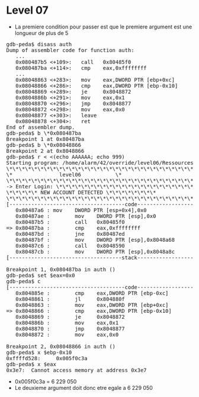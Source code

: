 # Level 07

- La premiere condition pour passer est que le premiere argument est une longueur de plus de 5
<pre>
gdb-peda$ disass auth
Dump of assembler code for function auth:
   ...
   0x080487b5 <+109>:   call   0x80485f0 <ptrace@plt>
   0x080487ba <+114>:   cmp    eax,0xffffffff
   ...
   0x08048863 <+283>:   mov    eax,DWORD PTR [ebp+0xc]
   0x08048866 <+286>:   cmp    eax,DWORD PTR [ebp-0x10]
   0x08048869 <+289>:   je     0x8048872 <auth+298>
   0x0804886b <+291>:   mov    eax,0x1
   0x08048870 <+296>:   jmp    0x8048877 <auth+303>
   0x08048872 <+298>:   mov    eax,0x0
   0x08048877 <+303>:   leave  
   0x08048878 <+304>:   ret    
End of assembler dump.
gdb-peda$ b \*0x080487ba
Breakpoint 1 at 0x80487ba
gdb-peda$ b \*0x08048866
Breakpoint 2 at 0x8048866
gdb-peda$ r < <(echo AAAAAA; echo 999)
Starting program: /home/alarm/42/override/level06/Ressources/level06 < <(echo AAAAAA; echo 999)
\*\*\*\*\*\*\*\*\*\*\*\*\*\*\*\*\*\*\*\*\*\*\*\*\*\*\*\*\*\*\*\*\*\*\*
\*               level06           \*
\*\*\*\*\*\*\*\*\*\*\*\*\*\*\*\*\*\*\*\*\*\*\*\*\*\*\*\*\*\*\*\*\*\*\*
-> Enter Login: \*\*\*\*\*\*\*\*\*\*\*\*\*\*\*\*\*\*\*\*\*\*\*\*\*\*\*\*\*\*\*\*\*\*\*
\*\*\*\*\* NEW ACCOUNT DETECTED \*\*\*\*\*\*\*\*
\*\*\*\*\*\*\*\*\*\*\*\*\*\*\*\*\*\*\*\*\*\*\*\*\*\*\*\*\*\*\*\*\*\*\*
[-------------------------------------code-------------------------------------]
   0x80487a6 <auth+94>: mov    DWORD PTR [esp+0x4],0x0
   0x80487ae <auth+102>:        mov    DWORD PTR [esp],0x0
   0x80487b5 <auth+109>:        call   0x80485f0 <ptrace@plt>
=> 0x80487ba <auth+114>:        cmp    eax,0xffffffff
   0x80487bd <auth+117>:        jne    0x80487ed <auth+165>
   0x80487bf <auth+119>:        mov    DWORD PTR [esp],0x8048a68
   0x80487c6 <auth+126>:        call   0x8048590 <puts@plt>
   0x80487cb <auth+131>:        mov    DWORD PTR [esp],0x8048a8c
[------------------------------------stack-------------------------------------]

Breakpoint 1, 0x080487ba in auth ()
gdb-peda$ set $eax=0x0
gdb-peda$ c
[-------------------------------------code-------------------------------------]
   0x804885e <auth+278>:        cmp    eax,DWORD PTR [ebp-0xc]
   0x8048861 <auth+281>:        jl     0x804880f <auth+199>
   0x8048863 <auth+283>:        mov    eax,DWORD PTR [ebp+0xc]
=> 0x8048866 <auth+286>:        cmp    eax,DWORD PTR [ebp-0x10]
   0x8048869 <auth+289>:        je     0x8048872 <auth+298>
   0x804886b <auth+291>:        mov    eax,0x1
   0x8048870 <auth+296>:        jmp    0x8048877 <auth+303>
   0x8048872 <auth+298>:        mov    eax,0x0

Breakpoint 2, 0x08048866 in auth ()
gdb-peda$ x $ebp-0x10
0xffffd528:     0x005f0c3a
gdb-peda$ x $eax
0x3e7:  Cannot access memory at address 0x3e7
</pre>
- 0x005f0c3a = 6 229 050
- Le deuxieme argument doit donc etre egale a  6 229 050
